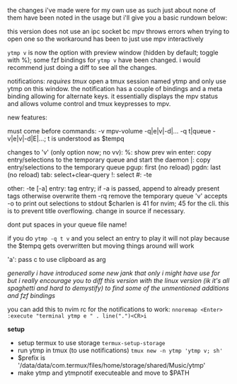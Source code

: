 the changes i've made were for my own use as such just about none of them have been noted in the usage but i'll give you a basic rundown below:

this version does not use an ipc socket bc mpv throws errors when trying to open one so the workaround has been to just use mpv interactively

`ytmp v` is now the option with preview window (hidden by default; toggle with %); some fzf bindings for `ytmp v` have been changed. i would recommend just doing a diff to see all the changes.

notifications: *requires tmux* open a tmux session named ytmp and only use ytmp on this window. the notification has a couple of bindings and a meta binding allowing for alternate keys. it essentially displays the mpv status and allows volume control and tmux keypresses to mpv. 

new features:

must come before commands:
-v mpv-volume -q|e|v|-d|...
-q t|queue -v|e|v|-d|E|...; t is understood as $tempq

changes to 'v' (only option now; no vv):
%: show prev win
enter: copy entry/selections to the temporary queue and start the daemon
|: copy entry/selections to the temporary queue
pgup: first (no reload)
pgdn: last (no reload)
tab: select+clear-query
!: select
#: -te

other:
-te [-a] entry: tag entry; if -a is passed, append to already present tags otherwise overwrite them
-rq remove the temporary queue
'v' accepts -o to print out selections to stdout
$charlen is 41 for nvim; 45 for the cli. this is to prevent title overflowing. change in source if necessary.

dont put spaces in your queue file name!

if you do `ytmp -q t v` and you select an entry to play it will not play because the $tempq gets overwritten but moving things around will work

'a': pass c to use clipboard as arg

*generally i have introduced some new jank that only i might have use for but i really encourage you to diff this version with the linux version (ik it's all spaghetti and hard to demystify) to find some of the unmentioned additions and fzf bindings*

you can add this to nvim rc for the notifications to work:
`nnoremap <Enter> :execute "terminal ytmp e " . line(".")<CR>i`

**setup**
- setup termux to use storage `termux-setup-storage`
- run ytmp in tmux (to use notifications) `tmux new -n ytmp 'ytmp v; sh'`
- $prefix is '/data/data/com.termux/files/home/storage/shared/Music/ytmp'
- make ytmp and ytmpnotif executeable and move to $PATH
